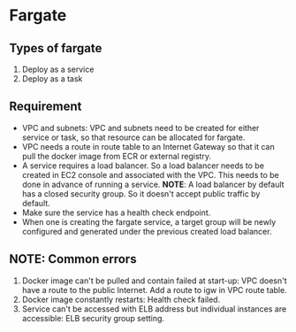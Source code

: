 # Fargate

## Types of fargate

1. Deploy as a service
2. Deploy as a task

## Requirement

- VPC and subnets:
    VPC and subnets need to be created for either service or task, so that resource can be allocated for fargate.
- VPC needs a route in route table to an Internet Gateway so that it can pull the docker image from ECR or external registry.
- A service requires a load balancer. So a load balancer needs to be created in EC2 console and associated with the VPC. This needs to be done in advance of running a service. __NOTE__: A load balancer by default has a closed security group. So it doesn't accept public traffic by default.
- Make sure the service has a health check endpoint.
- When one is creating the fargate service, a target group will be newly configured and generated under the previous created load balancer.

## __NOTE__: Common errors

1. Docker image can't be pulled and contain failed at start-up: VPC doesn't have a route to the public Internet. Add a route to igw in VPC route table.
2. Docker image constantly restarts: Health check failed.
3. Service can't be accessed with ELB address but individual instances are accessible: ELB security group setting.
